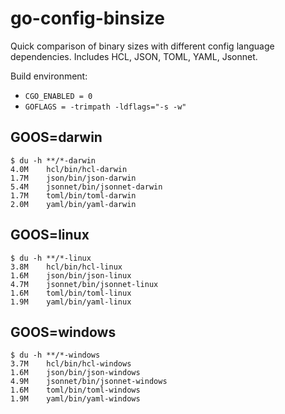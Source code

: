 # go-config-binsize

Quick comparison of binary sizes with different config language dependencies. Includes HCL, JSON, TOML, YAML, Jsonnet.

Build environment:

* `CGO_ENABLED = 0`
* `GOFLAGS = -trimpath -ldflags="-s -w"`

## GOOS=darwin

```
$ du -h **/*-darwin
4.0M    hcl/bin/hcl-darwin
1.7M    json/bin/json-darwin
5.4M    jsonnet/bin/jsonnet-darwin
1.7M    toml/bin/toml-darwin
2.0M    yaml/bin/yaml-darwin
```

## GOOS=linux

```
$ du -h **/*-linux
3.8M    hcl/bin/hcl-linux
1.6M    json/bin/json-linux
4.7M    jsonnet/bin/jsonnet-linux
1.6M    toml/bin/toml-linux
1.9M    yaml/bin/yaml-linux
```

## GOOS=windows

```
$ du -h **/*-windows
3.7M    hcl/bin/hcl-windows
1.6M    json/bin/json-windows
4.9M    jsonnet/bin/jsonnet-windows
1.6M    toml/bin/toml-windows
1.9M    yaml/bin/yaml-windows
```
